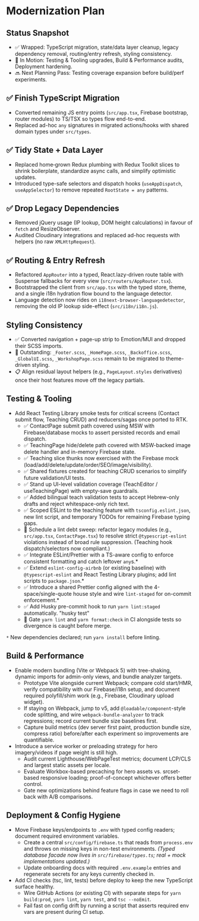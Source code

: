 # Modernization Plan

## Status Snapshot

- ✅ Wrapped: TypeScript migration, state/data layer cleanup, legacy dependency removal, routing/entry refresh, styling consistency.
- 🧭 In Motion: Testing & Tooling upgrades, Build & Performance audits, Deployment hardening.
- 🔜 Next Planning Pass: Testing coverage expansion before build/perf experiments.

## ✅ Finish TypeScript Migration

- Converted remaining JS entry points (`src/app.tsx`, Firebase bootstrap, router modules) to TS/TSX so types flow end-to-end.
- Replaced ad-hoc `any` signatures in migrated actions/hooks with shared domain types under `src/types`.

## ✅ Tidy State + Data Layer

- Replaced home‑grown Redux plumbing with Redux Toolkit slices to shrink boilerplate, standardize async calls, and simplify optimistic updates.
- Introduced type-safe selectors and dispatch hooks (`useAppDispatch`, `useAppSelector`) to remove repeated `RootState = any` patterns.

## ✅ Drop Legacy Dependencies

- Removed jQuery usage (IP lookup, DOM height calculations) in favour of `fetch` and ResizeObserver.
- Audited Cloudinary integrations and replaced ad-hoc requests with helpers (no raw `XMLHttpRequest`).

## ✅ Routing & Entry Refresh

- Refactored `AppRouter` into a typed, React.lazy-driven route table with Suspense fallbacks for every view (`src/routers/AppRouter.tsx`).
- Bootstrapped the client from `src/app.tsx` with the typed store, theme, and a single i18n hydration flow bound to the language detector.
- Language detection now rides on `i18next-browser-languagedetector`, removing the old IP lookup side-effect (`src/i18n/i18n.js`).

## Styling Consistency

- ✅ Converted navigation + page-up strip to Emotion/MUI and dropped their SCSS imports.
- 🔧 Outstanding: `_Footer.scss`, `_HomePage.scss`, `_Backoffice.scss`, `_GlobalUI.scss`, `_WorkshopPage.scss` remain to be migrated to theme-driven styling.
- 📋 Align residual layout helpers (e.g., `PageLayout.styles` derivatives) once their host features move off the legacy partials.

## Testing & Tooling

- Add React Testing Library smoke tests for critical screens (Contact submit flow, Teaching CRUD) and reducers/sagas once ported to RTK.
  - ✅ ContactPage submit path covered using MSW with Firebase/database mocks to assert persisted records and email dispatch.
  - ✅ TeachingPage hide/delete path covered with MSW-backed image delete handler and in-memory Firebase state.
  - ✅ Teaching slice thunks now exercised with the Firebase mock (load/add/delete/update/order/SEO/image/visibility).
  - ✅ Shared fixtures created for teaching CRUD scenarios to simplify future validation/UI tests.
  - ✅ Stand up UI-level validation coverage (TeachEditor / useTeachingPage) with empty-save guardrails.
  - ✅ Added bilingual teach validation tests to accept Hebrew-only drafts and reject whitespace-only rich text.
  - ✅ Scoped ESLint to the teaching feature with `tsconfig.eslint.json`, new lint script, and temporary TODOs for remaining Firebase typing gaps.
  - 🔧 Schedule a lint debt sweep: refactor legacy modules (e.g., `src/app.tsx`, `ContactPage.tsx`) to resolve strict `@typescript-eslint` violations instead of broad rule suppression. (Teaching hook dispatch/selectors now compliant.)
  - ✅ Integrate ESLint/Prettier with a TS-aware config to enforce consistent formatting and catch leftover `any`s.\*
  - ✅ Extend `eslint-config-airbnb` (or existing baseline) with `@typescript-eslint` and React Testing Library plugins; add lint scripts to `package.json`.\*
  - ✅ Introduce a shared Prettier config aligned with the 4-space/single-quote house style and wire `lint-staged` for on-commit enforcement.\*
  - ✅ Add Husky pre-commit hook to run `yarn lint:staged` automatically. "husky test"
  - 🔧 Gate `yarn lint` and `yarn format:check` in CI alongside tests so divergence is caught before merge.

`*` New dependencies declared; run `yarn install` before linting.

## Build & Performance

- Enable modern bundling (Vite or Webpack 5) with tree-shaking, dynamic imports for admin-only views, and bundle analyzer targets.
  - Prototype Vite alongside current Webpack; compare cold start/HMR, verify compatibility with our Firebase/i18n setup, and document required polyfill/shim work (e.g., Firebase, Cloudinary upload widget).
  - If staying on Webpack, jump to v5, add `@loadable/component`-style code splitting, and wire `webpack-bundle-analyzer` to track regressions; record current bundle size baselines first.
  - Capture build metrics (dev server first paint, production bundle size, compress ratio) before/after each experiment so improvements are quantifiable.
- Introduce a service worker or preloading strategy for hero imagery/videos if page weight is still high.
  - Audit current Lighthouse/WebPageTest metrics; document LCP/CLS and largest static assets per locale.
  - Evaluate Workbox-based precaching for hero assets vs. srcset-based responsive loading; proof-of-concept whichever offers better control.
  - Gate new optimizations behind feature flags in case we need to roll back with A/B comparisons.

## Deployment & Config Hygiene

- Move Firebase keys/endpoints to `.env` with typed config readers; document required environment variables.
  - Create a central `src/config/firebase.ts` that reads from `process.env` and throws on missing keys in non-test environments. _(Typed database facade now lives in `src/firebase/types.ts`; real + mock implementations updated.)_
  - Update onboarding docs with required `.env.example` entries and regenerate secrets for any keys currently checked in.
- Add CI checks (tsc, lint, tests) before deploy to keep the new TypeScript surface healthy.
  - Wire GitHub Actions (or existing CI) with separate steps for `yarn build:prod`, `yarn lint`, `yarn test`, and `tsc --noEmit`.
  - Fail fast on config drift by running a script that asserts required env vars are present during CI setup.
